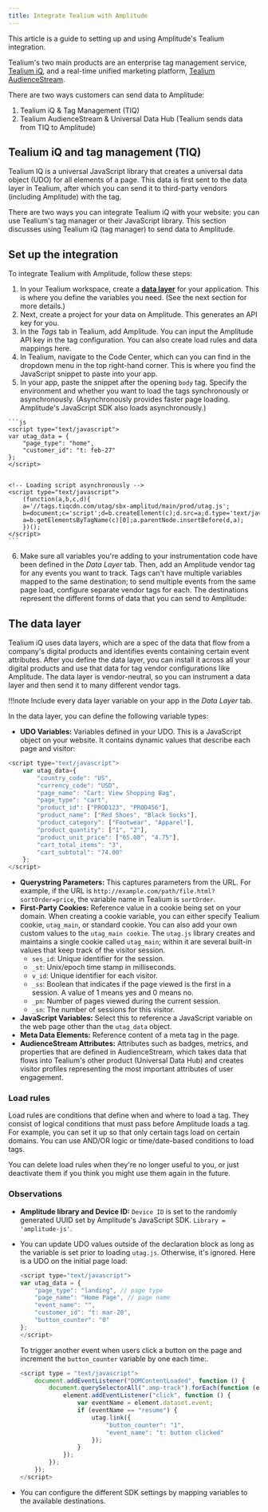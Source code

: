 ```yaml
---
title: Integrate Tealium with Amplitude
---
```


This article is a guide to setting up and using Amplitude's Tealium integration. 

Tealium's two main products are an enterprise tag management service, [Tealium iQ](https://tealium.com/products/tealium-iq-tag-management-system/), and a real-time unified marketing platform, [Tealium AudienceStream](https://tealium.com/products/audiencestream/). 

There are two ways customers can send data to Amplitude:

1. Tealium iQ & Tag Management (TIQ)
2. Tealium AudienceStream & Universal Data Hub (Tealium sends data from TIQ to Amplitude)

## Tealium iQ and tag management (TIQ)

Tealium IQ is a universal JavaScript library that creates a universal data object (UDO) for all elements of a page. This data is first sent to the data layer in Tealium, after which you can send it to third-party vendors (including Amplitude) with the tag.

There are two ways you can integrate Tealium iQ with your website: you can use Tealium's tag manager or their JavaScript library. This section discusses using Tealium iQ (tag manager) to send data to Amplitude.  

## Set up the integration

To integrate Tealium with Amplitude, follow these steps:

1. In your Tealium workspace, create a [**data layer**](#the-data-layer) for your application. This is where you define the variables you need. (See the next section for more details.)
2. Next, create a project for your data on Amplitude. This generates an API key for you.
3. In the *Tags* tab in Tealium, add Amplitude. You can input the Amplitude API key in the tag configuration. You can also create load rules and data mappings here.
4. In Tealium, navigate to the Code Center, which can you can find in the dropdown menu in the top right-hand corner. This is where you find the JavaScript snippet to paste into your app.
5. In your app, paste the snippet after the opening `body` tag. Specify the environment and whether you want to load the tags synchronously or asynchronously. (Asynchronously provides faster page loading. Amplitude's JavaScript SDK also loads asynchronously.)  

<!-- /* cSpell:disable */ -->
    ```js
    <script type="text/javascript">  
    var utag_data = {  
        "page_type": "home",  
        "customer_id": "t: feb-27"  
    };  
    </script>  
    

    <!-- Loading script asynchronously -->  
    <script type="text/javascript">  
        (function(a,b,c,d){  
        a='//tags.tiqcdn.com/utag/sbx-amplitud/main/prod/utag.js';  
        b=document;c='script';d=b.createElement(c);d.src=a;d.type='text/java'+c;d.async=true;  
        a=b.getElementsByTagName(c)[0];a.parentNode.insertBefore(d,a);  
        })();  
    </script>  
    ```
<!-- /* cSpell:enable */ -->

6. Make sure all variables you're adding to your instrumentation code have been defined in the *Data Layer* tab. Then, add an Amplitude vendor tag for any events you want to track. Tags can't have multiple variables mapped to the same destination; to send multiple events from the same page load, configure separate vendor tags for each. The destinations represent the different forms of data that you can send to Amplitude:  
  
## The data layer

Tealium iQ uses data layers, which are a spec of the data that flow from a company's digital products and identifies events containing certain event attributes. After you define the data layer, you can install it across all your digital products and use that data for tag vendor configurations like Amplitude. The data layer is vendor-neutral, so you can instrument a data layer and then send it to many different vendor tags.

!!!note
    Include every data layer variable on your app in the *Data Layer* tab.

In the data layer, you can define the following variable types:

* **UDO Variables:** Variables defined in your UDO. This is a JavaScript object on your website. It contains dynamic values that describe each page and visitor:

<!-- /* cSpell:disable */ -->
```js
<script type="text/javascript">  
    var utag_data={
        "country_code": "US",
        "currency_code": "USD",
        "page_name": "Cart: View Shopping Bag",
        "page_type": "cart",
        "product_id": ["PROD123", "PROD456"],
        "product_name": ["Red Shoes", "Black Socks"],
        "product_category": ["Footwear", "Apparel"],
        "product_quantity": ["1", "2"],
        "product_unit_price": ["65.00", "4.75"],
        "cart_total_items": "3",
        "cart_subtotal": "74.00" 
    };
</script> 
```
<!-- /* cSpell:enable */ -->
* **Querystring Parameters:** This captures parameters from the URL. For example, if the URL is `http://example.com/path/file.html?sortOrder=price`,  the variable name in Tealium is `sortOrder`.
* **First-Party Cookies:** Reference value in a cookie being set on your domain. When creating a cookie variable, you can either specify Tealium cookie, `utag_main`, or standard cookie. You can also add your own custom values to the `utag_main cookie`. The `utag.js` library creates and maintains a single cookie called `utag_main`; within it are several built-in values that keep track of the visitor session.
    * `ses_id`: Unique identifier for the session.
    * `_st`: Unix/epoch time stamp in milliseconds.
    * `v_id`: Unique identifier for each visitor.
    * `_ss`: Boolean that indicates if the page viewed is the first in a session. A value of 1 means yes and 0 means no.
    * `_pn`: Number of pages viewed during the current session.
    * `_sn`: The number of sessions for this visitor.
* **JavaScript Variables:** Select this to reference a JavaScript variable on the web page other than the `utag_data` object.
* **Meta Data Elements:** Reference content of a meta tag in the page.
* **AudienceStream Attributes:** Attributes such as badges, metrics, and properties that are defined in AudienceStream, which takes data that flows into Tealium's other product (Universal Data Hub) and creates visitor profiles representing the most important attributes of user engagement.

### Load rules

Load rules are conditions that define when and where to load a tag. They consist of logical conditions that must pass before Amplitude loads a tag. For example, you can set it up so that only certain tags load on certain domains. You can use AND/OR logic or time/date-based conditions to load tags.

You can delete load rules when they're no longer useful to you, or just deactivate them if you think you might use them again in the future.

### Observations

* **Amplitude library and Device ID:** `Device ID` is set to the randomly generated UUID set by Amplitude's JavaScript SDK. `Library = 'amplitude-js'`.
* You can update UDO values outside of the declaration block as long as the variable is set prior to loading `utag.js`. Otherwise, it's ignored. Here is a UDO on the initial page load:

    ```js
    <script type="text/javascript">  
    var utag_data = {  
        "page_type": "landing", // page type
        "page_name": "Home Page", // page name
        "event_name": "",
        "customer_id": "t: mar-20",
        "button_counter": "0"  
    };  
    </script>
    ```

    To trigger another event when users click a button on the page and increment the `button_counter` variable by one each time:.

    ```js
    <script type = "text/javascript">
        document.addEventListener("DOMContentLoaded", function () {
            document.querySelectorAll(".amp-track").forEach(function (element) {
                element.addEventListener("click", function () {
                    var eventName = element.dataset.event;
                    if (eventName == "resume") {
                        utag.link({
                            "button_counter": "1",
                            "event_name": "t: button clicked"
                        });
                    }
                });
            });
        }); 
    </script>
    ```

* You can configure the different SDK settings by mapping variables to the available destinations.
